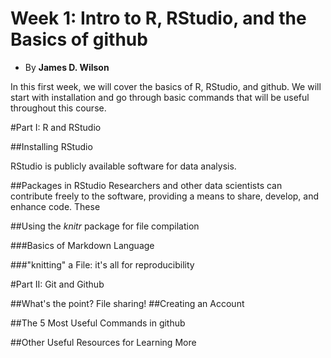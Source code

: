 # Week 1: Intro to R, RStudio, and the Basics of github
- By **James D. Wilson**

In this first week, we will cover the basics of R, RStudio, and github. We will start with installation and go through basic commands that will be useful throughout this course.


#Part I: R and RStudio

##Installing RStudio

RStudio is publicly available software for data analysis. 


##Packages in RStudio
Researchers and other data scientists can contribute freely to the software, providing a means to share, develop, and enhance code. These 

##Using the *knitr* package for file compilation

###Basics of Markdown Language

###"knitting" a File: it's all for reproducibility


#Part II: Git and Github

##What's the point?
File sharing!
##Creating an Account

##The 5 Most Useful Commands in github

##Other Useful Resources for Learning More